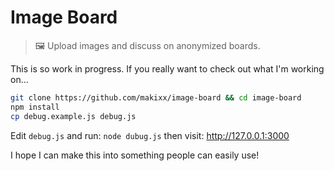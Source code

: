 # Image Board

> 🖼️ Upload images and discuss on anonymized boards.

This is so work in progress. If you really want to check out what I'm working on... 

```bash
git clone https://github.com/makixx/image-board && cd image-board
npm install
cp debug.example.js debug.js
```

Edit `debug.js` and run: `node dubug.js` then visit: http://127.0.0.1:3000

I hope I can make this into something people can easily use!